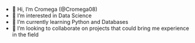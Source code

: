 - 👋 Hi, I’m Cromega (@Cromega08)
- 👀 I’m interested in Data Science
- 🌱 I’m currently learning Python and Databases
- 💞️ I’m looking to collaborate on projects that could bring me experience in the field
